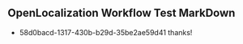## OpenLocalization Workflow Test MarkDown
* 58d0bacd-1317-430b-b29d-35be2ae59d41 
thanks!<!--HONumber=Mar16_HO3-->
